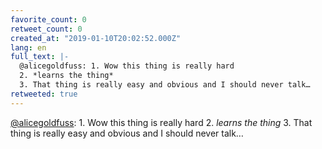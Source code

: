 ```yaml
---
favorite_count: 0
retweet_count: 0
created_at: "2019-01-10T20:02:52.000Z"
lang: en
full_text: |-
  @alicegoldfuss: 1. Wow this thing is really hard
  2. *learns the thing*
  3. That thing is really easy and obvious and I should never talk…
retweeted: true
---
```


[@alicegoldfuss](https://twitter.com/alicegoldfuss): 1. Wow this thing is really
hard 2. _learns the thing_ 3. That thing is really easy and obvious and I should
never talk…
